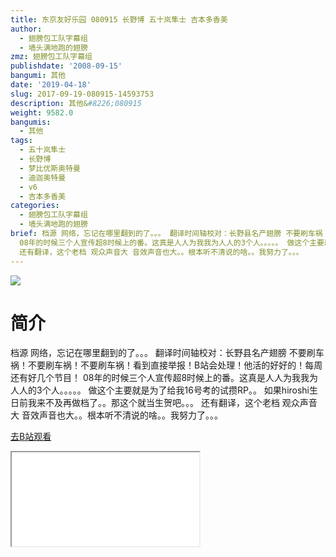 ```yaml
---
title: 东京友好乐园 080915 长野博 五十岚隼士 吉本多香美
author:
  - 翅膀包工队字幕组
  - 墙头满地跑的翅膀
zmz: 翅膀包工队字幕组
publishdate: '2008-09-15'
bangumi: 其他
date: '2019-04-18'
slug: 2017-09-19-080915-14593753
description: 其他&#8226;080915
weight: 9582.0
bangumis:
  - 其他
tags:
  - 五十岚隼士
  - 长野博
  - 梦比优斯奥特曼
  - 迪迦奥特曼
  - v6
  - 吉本多香美
categories:
  - 翅膀包工队字幕组
  - 墙头满地跑的翅膀
brief: 档源 网络，忘记在哪里翻到的了。。。 翻译时间轴校对：长野县名产翅膀 不要刷车祸！不要刷车祸！不要刷车祸！看到直接举报！B站会处理！他活的好好的！每周还有好几个节目！
  08年的时候三个人宣传超8时候上的番。这真是人人为我我为人人的3个人。。。。。 做这个主要就是为了给我16号考的试攒RP。。 如果hiroshi生日前我来不及再做档了。。那这个就当生贺吧。。。
  还有翻译，这个老档 观众声音大 音效声音也大。。根本听不清说的啥。。我努力了。。。
---
```

![](https://i.imgur.com/2xPPJSD.jpg)
# 简介  
档源 网络，忘记在哪里翻到的了。。。
翻译时间轴校对：长野县名产翅膀
不要刷车祸！不要刷车祸！不要刷车祸！看到直接举报！B站会处理！他活的好好的！每周还有好几个节目！
08年的时候三个人宣传超8时候上的番。这真是人人为我我为人人的3个人。。。。。
做这个主要就是为了给我16号考的试攒RP。。
如果hiroshi生日前我来不及再做档了。。那这个就当生贺吧。。。
还有翻译，这个老档 观众声音大 音效声音也大。。根本听不清说的啥。。我努力了。。。  

[去B站观看](https://www.bilibili.com/video/av14593753/)
<div class ="resp-container"><iframe class="testiframe" src="//player.bilibili.com/player.html?aid=14593753"", scrolling="no", allowfullscreen="true" > </iframe></div> 
